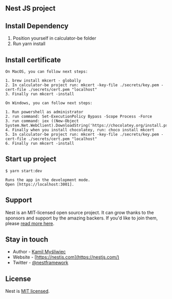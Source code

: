 ## Nest JS project

## Install Dependency

1. Position yourself in calculator-be folder
2. Run yarn install

## Install certificate

```
On MacOS, you can follow next steps:

1. brew install mkcert - globally
2. In calculator-be project run: mkcert -key-file ./secrets/key.pem -cert-file ./secrets/cert.pem "localhost"
3. Finally run mkcert -install
```

```
On Windows, you can follow next steps:

1. Run powershell as administrator
2. run command: Set-ExecutionPolicy Bypass -Scope Process -Force
3. run command: iex ((New-Object System.Net.WebClient).DownloadString('https://chocolatey.org/install.ps1'))
4. Finally when you install chocolatey, run: choco install mkcert
5. In calculator-be project run: mkcert -key-file ./secrets/key.pem -cert-file ./secrets/cert.pem "localhost"
6. Finally run mkcert -install
```

## Start up project

```
$ yarn start:dev

Runs the app in the development mode.
Open [https://localhost:3001].
```

## Support

Nest is an MIT-licensed open source project. It can grow thanks to the sponsors and support by the amazing backers. If you'd like to join them, please [read more here](https://docs.nestjs.com/support).

## Stay in touch

- Author - [Kamil Myśliwiec](https://kamilmysliwiec.com)
- Website - [https://nestjs.com](https://nestjs.com/)
- Twitter - [@nestframework](https://twitter.com/nestframework)

## License

Nest is [MIT licensed](LICENSE).
